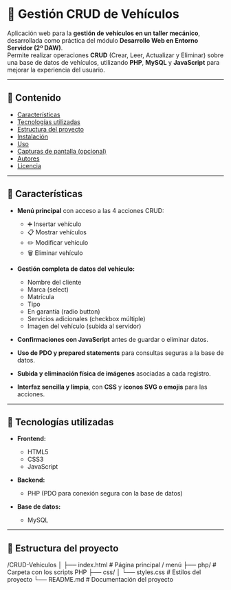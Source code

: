# 🚗 Gestión CRUD de Vehículos

Aplicación web para la **gestión de vehículos en un taller mecánico**, desarrollada como práctica del módulo **Desarrollo Web en Entorno Servidor (2º DAW)**.  
Permite realizar operaciones **CRUD** (Crear, Leer, Actualizar y Eliminar) sobre una base de datos de vehículos, utilizando **PHP**, **MySQL** y **JavaScript** para mejorar la experiencia del usuario.

---

## 🧭 Contenido

- [Características](#-características)
- [Tecnologías utilizadas](#-tecnologías-utilizadas)
- [Estructura del proyecto](#-estructura-del-proyecto)
- [Instalación](#-instalación)
- [Uso](#-uso)
- [Capturas de pantalla (opcional)](#-capturas-de-pantalla-opcional)
- [Autores](#-autores)
- [Licencia](#-licencia)

---

## 🚀 Características

- **Menú principal** con acceso a las 4 acciones CRUD:  
  - ➕ Insertar vehículo  
  - 📋 Mostrar vehículos  
  - ✏️ Modificar vehículo  
  - 🗑️ Eliminar vehículo  

- **Gestión completa de datos del vehículo:**
  - Nombre del cliente  
  - Marca (select)  
  - Matrícula  
  - Tipo  
  - En garantía (radio button)  
  - Servicios adicionales (checkbox múltiple)  
  - Imagen del vehículo (subida al servidor)

- **Confirmaciones con JavaScript** antes de guardar o eliminar datos.  
- **Uso de PDO y prepared statements** para consultas seguras a la base de datos.  
- **Subida y eliminación física de imágenes** asociadas a cada registro.  
- **Interfaz sencilla y limpia**, con **CSS** y **iconos SVG o emojis** para las acciones.

---

## 🧰 Tecnologías utilizadas

- **Frontend:**  
  - HTML5  
  - CSS3  
  - JavaScript  

- **Backend:**  
  - PHP (PDO para conexión segura con la base de datos)

- **Base de datos:**  
  - MySQL

---

## 📁 Estructura del proyecto

/CRUD-Vehiculos
│
├── index.html # Página principal / menú
├── php/ # Carpeta con los scripts PHP
├── css/
│ └── styles.css # Estilos del proyecto
└── README.md # Documentación del proyecto
